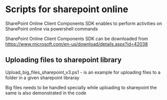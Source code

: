 # Scripts for sharepoint online

SharePoint Online Client Components SDK enables to perform activities on SharePoint online via powershell commands

SharePoint Online Client Components SDK can be downloaded from https://www.microsoft.com/en-us/download/details.aspx?id=42038

## Uploading files to sharepoint library

Upload_big_files_sharepoint_v3.ps1 - is an example for uploading files to a folder in a given sharepoint libraray

Big files needs to be handled specially while uploading to sharepoint the same is also demonstrated in the code
